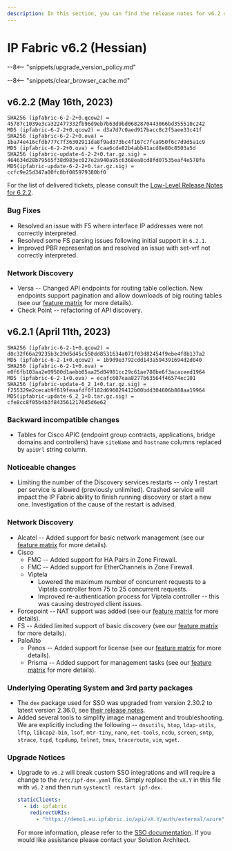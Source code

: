 ```yaml
---
description: In this section, you can find the release notes for v6.2 releases.
---
```


# IP Fabric v6.2 (Hessian)

--8<-- "snippets/upgrade_version_policy.md"

--8<-- "snippets/clear_browser_cache.md"

## v6.2.2 (May 16th, 2023)

```shell
SHA256 (ipfabric-6-2-2+0.qcow2) = 45787c1039e3ca322477332fb96d9eb7b63d9bd0682870443066bd355510c242
MD5 (ipfabric-6-2-2+0.qcow2) = d3a7d7c0aed917bacc8c2f5aee33c41f
SHA256 (ipfabric-6-2-2+0.ova) = 1ba74e416cfdb777c7f36302911da8f9ad373bc4f167c7fca950f6c7d9d5a1c9
MD5 (ipfabric-6-2-2+0.ova) = fcaa6cde82b4abb41acd8e80c8503a5d
SHA256 (ipfabric-update-6-2-2+0.tar.gz.sig) = 464634d28b79565f38d983ec027e2a940a95c6368ea8cd8fd07535eaf4e578fa
MD5(ipfabric-update-6-2-2+0.tar.gz.sig) = ccfc9e25d347a00fc8bf085979380bf0
```

For the list of delivered tickets, please consult the [Low-Level Release Notes for 6.2.2](../release_notes_low-level/6.x/6.2.x/6.2.2.md).

### Bug Fixes

- Resolved an issue with F5 where interface IP addresses were not correctly interpreted.
- Resolved some FS parsing issues following initial support in `6.2.1`.
- Improved PBR representation and resolved an issue with set-vrf not correctly interpreted.

### Network Discovery

- Versa -- Changed API endpoints for routing table collection. New endpoints support pagination and allow downloads of big routing tables (see our [feature matrix](https://matrix.ipfabric.io) for more details).
- Check Point -- refactoring of API discovery.

## v6.2.1 (April 11th, 2023)

```shell
SHA256 (ipfabric-6-2-1+0.qcow2) = d0c32f66a29235b3c29d5d45c550dd8531634a071f03d82454f9ebe4f8b137a2
MD5 (ipfabric-6-2-1+0.qcow2) = 1b9d9e3792cdd143a594391694d2d040
SHA256 (ipfabric-6-2-1+0.ova) = e0f6fb103aa2e09500d1aebb05aa25d04981cc29c61ae788be6f3acaceed1964
MD5 (ipfabric-6-2-1+0.ova) = ecafc607eaa8277b63564f46574ec101
SHA256 (ipfabric-update-6_2_1+0.tar.gz.sig) = f255329e2cecab9f819feaafdf0f182d696029412b00bdd304606b888aa19964
MD5(ipfabric-update-6_2_1+0.tar.gz.sig) = cfe8cc8f05b4b3f8435612176d5d6e62
```

### Backward incompatible changes

- Tables for Cisco APIC (endpoint group contracts, applications, bridge domains and controllers) have `siteName` and `hostname` columns replaced by `apiUrl` string column.

### Noticeable changes

- Limiting the number of the Discovery services restarts -- only 1 restart per service is allowed (previously unlimited). Crashed service will impact the IP Fabric ability to finish running discovery or start a new one. Investigation of the cause of the restart is advised.

### Network Discovery

- Alcatel -- Added support for basic network management (see our [feature matrix](https://matrix.ipfabric.io) for more details).
- Cisco
  - FMC -- Added support for HA Pairs in Zone Firewall.
  - FMC -- Added support for EtherChannels in Zone Firewall.
  - Viptela
    - Lowered the maximum number of concurrent requests to a Viptela controller from 75 to 25 concurrent requests.
    - Improved re-authentication process for Viptela controller -- this was causing destroyed client issues.
- Forcepoint -- NAT support was added (see our [feature matrix](https://matrix.ipfabric.io) for more details).
- FS -- Added limited support of basic discovery (see our [feature matrix](https://matrix.ipfabric.io) for more details).
- PaloAlto
  - Panos -- Added support for license (see our [feature matrix](https://matrix.ipfabric.io) for more details).
  - Prisma -- Added support for management tasks (see our [feature matrix](https://matrix.ipfabric.io) for more details).

### Underlying Operating System and 3rd party packages

- The `dex` package used for SSO was upgraded from version 2.30.2 to latest version 2.36.0, see [their release notes](https://github.com/dexidp/dex/releases).
- Added several tools to simplify image management and troubleshooting. We are explicitly including the following -- `dnsutils`, `htop`, `ldap-utils`, `lftp`, `libcap2-bin`, `lsof`, `mtr-tiny`, `nano`, `net-tools`, `ncdu`, `screen`, `sntp`, `strace`, `tcpd`, `tcpdump`, `telnet`, `tmux`, `traceroute`, `vim`, `wget`.

### Upgrade Notices

- Upgrade to `v6.2` will break custom SSO integrations and will require a change to the `/etc/ipf-dex.yaml` file. Simply replace the `vX.Y` in this file with `v6.2` and then run `systemctl restart ipf-dex`.

  ```yaml
  staticClients:
    - id: ipfabric
      redirectURIs:
        - "https://demo1.eu.ipfabric.io/api/vX.Y/auth/external/azure"
  ```

  For more information, please refer to the [SSO documentation](../../settings/administration/sso.md#sso-configuration-ipf-dexyaml). If you would like assistance please contact your Solution Architect.
